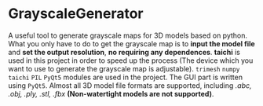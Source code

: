 # GrayscaleGenerator
A useful tool to generate grayscale maps for 3D models based on python. What you only have to do to get the grayscale map is to **input the model file** and **set the output resolution**, **no requiring any dependences**. **taichi** is used in this project in order to speed up the process (The device which you want to use to generate the grayscale map is adjustable). ```trimesh``` ```numpy``` ```taichi``` ```PIL``` ```PyQt5``` modules are used in the project. The GUI part is written using ```PyQt5```. Almost all 3D model file formats are supported, including *.abc, .obj, .ply, .stl, .fbx* **(Non-watertight models are not supported)**.
